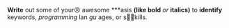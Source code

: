 **Write** out some of your😠 awesome ***asis **(like bold** _or_ **italics)** to __identify__ keywords, _programming_ lan _gu_ ages, or s🚴‍♂️kills. 
